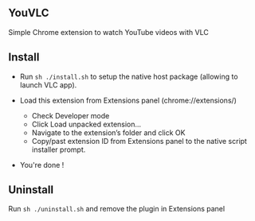 ## YouVLC

Simple Chrome extension to watch YouTube videos with VLC

## Install

- Run ```sh ./install.sh``` to setup the native host package (allowing to launch VLC app).

- Load this extension from Extensions panel (chrome://extensions/)
    - Check Developer mode
    - Click Load unpacked extension…
    - Navigate to the extension’s folder and click OK
    - Copy/past extension ID from Extensions panel to the native script installer prompt.

- You're done !

## Uninstall

Run ```sh ./uninstall.sh``` and remove the plugin in Extensions panel
